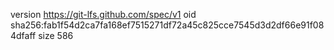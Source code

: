 version https://git-lfs.github.com/spec/v1
oid sha256:fab1f54d2ca7fa168ef7515271df72a45c825cce7545d3d2df66e91f084dfaff
size 586
